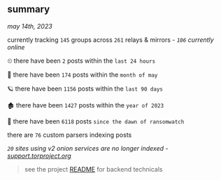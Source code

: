 
## summary
_may 14th, 2023_

currently tracking `145` groups across `261` relays & mirrors - _`106` currently online_

⏲ there have been `2` posts within the `last 24 hours`

🦈 there have been `174` posts within the `month of may`

🪐 there have been `1156` posts within the `last 90 days`

🏚 there have been `1427` posts within the `year of 2023`

🦕 there have been `6118` posts `since the dawn of ransomwatch`

there are `76` custom parsers indexing posts

_`20` sites using v2 onion services are no longer indexed - [support.torproject.org](https://support.torproject.org/onionservices/v2-deprecation/)_

> see the project [README](https://github.com/joshhighet/ransomwatch#ransomwatch--) for backend technicals
